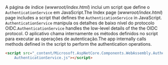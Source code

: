 <span data-ttu-id="c8a0e-101">A página de índice (*wwwroot/index.html*) inclui um script que define o `AuthenticationService` em JavaScript.</span><span class="sxs-lookup"><span data-stu-id="c8a0e-101">The Index page (*wwwroot/index.html*) page includes a script that defines the `AuthenticationService` in JavaScript.</span></span> <span data-ttu-id="c8a0e-102">`AuthenticationService` manipula os detalhes de baixo nível do protocolo OIDC.</span><span class="sxs-lookup"><span data-stu-id="c8a0e-102">`AuthenticationService` handles the low-level details of the the OIDC protocol.</span></span> <span data-ttu-id="c8a0e-103">O aplicativo chama internamente os métodos definidos no script para executar as operações de autenticação.</span><span class="sxs-lookup"><span data-stu-id="c8a0e-103">The app internally calls methods defined in the script to perform the authentication operations.</span></span>

```html
<script src="_content/Microsoft.AspNetCore.Components.WebAssembly.Authentication/
    AuthenticationService.js"></script>
```
